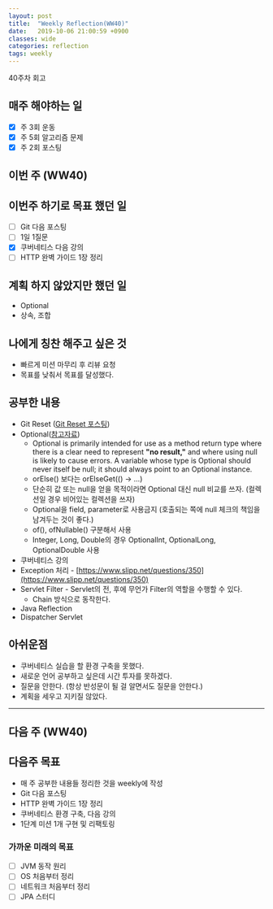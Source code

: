 ```yaml
---
layout: post
title:  "Weekly Reflection(WW40)"
date:   2019-10-06 21:00:59 +0900
classes: wide
categories: reflection
tags: weekly
---
```


40주차 회고

## 매주 해야하는 일

- [x] 주 3회 운동
- [x] 주 5회 알고리즘 문제
- [x] 주 2회 포스팅

## 이번 주 (WW40)

## 이번주 하기로 목표 했던 일

- [ ] Git 다음 포스팅
- [ ] 1일 1질문
- [x] 쿠버네티스 다음 강의
- [ ] HTTP 완벽 가이드 1장 정리

## 계획 하지 않았지만 했던 일

- Optional
- 상속, 조합

## 나에게 칭찬 해주고 싶은 것

- 빠르게 미션 마무리 후 리뷰 요청
- 목표를 낮춰서 목표를 달성했다.

## 공부한 내용

- Git Reset ([Git Reset 포스팅](https://smjeon.dev/git/git-reset/))
- Optional([참고자료](https://homoefficio.github.io/2019/10/03/Java-Optional-%EB%B0%94%EB%A5%B4%EA%B2%8C-%EC%93%B0%EA%B8%B0/))
  - Optional is primarily intended for use as a method return type where there is a clear need to represent **"no result,"** and where using null is likely to cause errors. A variable whose type is Optional should never itself be null; it should always point to an Optional instance.
  - orElse() 보다는 orElseGet(() -> ...)
  - 단순히 값 또는 null을 얻을 목적이라면 Optional 대신 null 비교를 쓰자. (컬렉션일 경우 비어있는 컬렉션을 쓰자)
  - Optional을 field, parameter로 사용금지 (호출되는 쪽에 null 체크의 책임을 남겨두는 것이 좋다.)
  - of(), ofNullable() 구분해서 사용
  - Integer, Long, Double의 경우 OptionalInt, OptionalLong, OptionalDouble 사용
- 쿠버네티스 강의
- Exception 처리 - [https://www.slipp.net/questions/350](https://www.slipp.net/questions/350)
- Servlet Filter - Servlet의 전, 후에 무언가 Filter의 역할을 수행할 수 있다.
  - Chain 방식으로 동작한다.
- Java Reflection
- Dispatcher Servlet

## 아쉬운점

- 쿠버네티스 실습을 할 환경 구축을 못했다.
- 새로운 언어 공부하고 싶은데 시간 투자를 못하겠다.
- 질문을 안한다. (항상 반성문이 될 걸 알면서도 질문을 안한다.)
- 계획을 세우고 지키질 않았다.

---

## 다음 주 (WW40)

## 다음주 목표

- 매 주 공부한 내용들 정리한 것을 weekly에 작성
- Git 다음 포스팅
- HTTP 완벽 가이드 1장 정리
- 쿠버네티스 환경 구축, 다음 강의
- 1단계 미션 1개 구현 및 리팩토링

### 가까운 미래의 목표

- [ ] JVM 동작 원리
- [ ] OS 처음부터 정리
- [ ] 네트워크 처음부터 정리
- [ ] JPA 스터디
